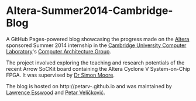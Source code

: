 Altera-Summer2014-Cambridge-Blog
================================

A GitHub Pages-powered blog showcasing the progress made on the [Altera](http://www.altera.co.uk) sponsored Summer 2014 internship in the [Cambridge University Computer Laboratory](http://www.cl.cam.ac.uk/)'s [Computer Architecture Group](http://www.cl.cam.ac.uk/research/comparch/).

The project involved exploring the teaching and research potentials of the recent Arrow SoCKit board containing the Altera Cyclone V System-on-Chip FPGA. It was supervised by [Dr Simon Moore](http://www.cl.cam.ac.uk/~swm11/).

The blog is hosted on http://petarv-.github.io and was maintained by [Lawrence Esswood](https://github.com/LawrenceEsswood) and [Petar Veličković](https://github.com/PetarV-).

